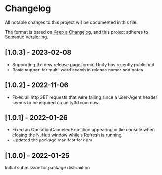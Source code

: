 # Changelog
All notable changes to this project will be documented in this file.

The format is based on [Keep a Changelog](https://keepachangelog.com/en/1.0.0/),
and this project adheres to [Semantic Versioning](https://semver.org/spec/v2.0.0.html).

## [1.0.3] - 2023-02-08

- Supporting the new release page format Unity has recently published
- Basic support for multi-word search in release names and notes

## [1.0.2] - 2022-11-06

- Fixed all http GET requests that were failing since a User-Agent header seems to be required on unity3d.com now.

## [1.0.1] - 2022-01-26

- Fixed an OperationCanceledException appearing in the console when closing the NuHub window while a Refresh is running.
- Updated the package manifest for npm

## [1.0.0] - 2022-01-25

Initial submission for package distribution